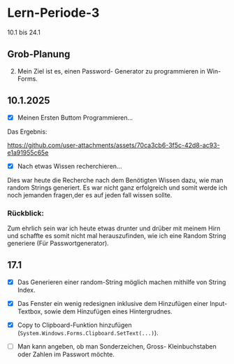 # Lern-Periode-3
10.1 bis 24.1

## Grob-Planung

2. Mein Ziel ist es, einen Password- Generator zu programmieren in Win-Forms.

## 10.1.2025
- [x] Meinen Ersten Buttom Programmieren...

Das Ergebnis:

https://github.com/user-attachments/assets/70ca3cb6-3f5c-42d8-ac93-e1a91955c65e

- [x] Nach etwas Wissen recherchieren...

Dies war heute die Recherche nach dem Benötigten Wissen dazu, wie man random Strings generiert. Es war nicht ganz erfolgreich und somit werde ich noch jemanden fragen,der es auf jeden fall wissen sollte.

### Rückblick:
Zum ehrlich sein war ich heute etwas drunter und drüber mit meinem Hirn und schaffte es somit nicht mal herauszufinden, wie ich eine Random String generiere (Für Passwortgenerator).

## 17.1

- [x] Das Generieren einer random-String möglich machen mithilfe von String Index.
- [x] Das Fenster ein wenig redesignen inklusive dem Hinzufügen einer Input-Textbox, sowie dem Hinzufügen eines Hintergrudnes.
- [x] Copy to Clipboard-Funktion hinzufügen (`System.Windows.Forms.Clipboard.SetText(...)`).
- [ ] Man kann angeben, ob man Sonderzeichen, Gross- Kleinbuchstaben oder Zahlen im Passwort möchte. 









